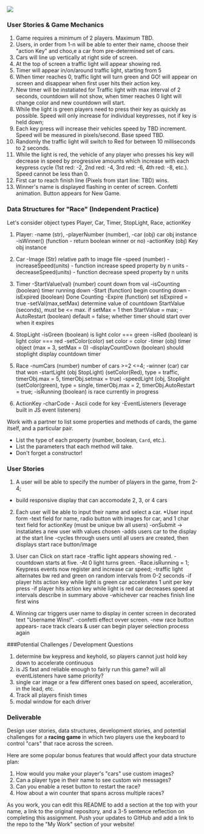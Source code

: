 <!--
Creator: <Name>
Location: SF
-->

![](https://ga-dash.s3.amazonaws.com/production/assets/logo-9f88ae6c9c3871690e33280fcf557f33.png)

### User Stories & Game Mechanics
1. Game requires a minimum of 2 players. Maximum TBD.
2. Users, in order from 1-n will be able to enter their name, choose their "action Key" and choo,e a car from pre-determined set of cars.
2. Cars will line up vertically at right side of screen.
3. At the top of screen a traffic light will appear showing red.
4. Timer will appear in/on/around traffic light, starting from 5
4. When timer reaches 0, traffic light will turn green and GO! will appear on screen and disappear when first user hits their action key.
5. New timer will be instatiated for Traffic light with max interval of 2 seconds, countdown will not show, when timer reaches 0 light will change color and new countdown will start. 
6. While the light is green players need to press their key as quickly as possible. Speed will only increase for individual keypresses, not if key is held down;
7. Each key press will increase their vehicles speed by TBD increment. Speed will be measured in pixels/second. Base speed
  TBD. 
8. Randomly the traffic light will switch to Red for between 10 milliseconds to 2 seconds.
9. While the light is red, the vehicle of any player who presses his key will decrease in speed by progressive amounts which
  increase with each keypress cycle (1st red: -2, 2nd red: -4, 3rd red: -6, 4th red: -8, etc.). Speed cannot be less than 0.
10. First car to reach finish line (Pixels from start line: TBD) wins.
11. Winner's name is displayed flashing in center of screen. Confetti animation. Button appears for New Game.

### Data Structures for "Race" (Independent Practice)
Let's consider object types Player, Car, Timer, StopLight, Race, actionKey
1. Player:
-name (str),
-playerNumber (number),
-car (obj) car obj instance
-isWinner() (function - return boolean winner or no)
-actionKey (obj) Key obj instance

2. Car
-Image (Str) relative path to image file
-speed (number) 
-increaseSpeed(units) - function increase speed property by n units
-decreaseSpeed(units) - function decrease speed property by n units

3. Timer
-StartValue(val) (number) count down from val
-isCounting (boolean) timer running down
-Start (function) begin counting down
-isExpired (boolean) Done Counting
-Expire (function) set isExpired = true
-setVal(max,setMax) determine value of countdown StartValue (seconds), must be <= max. if setMax = 1 then StartValue = max;
-AutoRestart (boolean) default = false; whether timer should start over when it expires

4. StopLight
-isGreen (boolean) is light color === green
-isRed (boolean) is light color === red
-setColor(color) set color = color
-timer (obj) timer object (max = 3, setMax = 0)
-displayCountDown (boolean) should stoplight display countdown timer

5. Race
-numCars (number) number of cars >=2 <=4;
-winner (car) car that won
-startLight (obj StopLight) (setColor(Red), type = traffic, timerObj.max = 5, timerObj.setmax = true)
-speedLight (obj, Stoplight (setColor(green), type = single, timerObj.max = 2, timerObj.AutoRestart = true;
-isRunning (boolean) is race currently in progress

6. ActionKey
-charCode - Ascii code for key
-EventListeners (leverage built in JS event listeners)

Work with a partner to list some properties and methods of cards, the game itself, and a particular pair.

* List the type of each property (number, boolean, `Card`, etc.).
* List the parameters that each method will take.
* Don't forget a constructor!

### User Stories

1. A user will be able to specify the number of players in the game, from 2-4;
  * build responsive display that can accomodate 2, 3, or 4 cars
  
2. Each user will be able to input their name and select a car.
  *User input form
  -text field for name, radio button with images for car, and 1 char text field for actionKey (must be unique bw all users)
  -onSubmit -> instatiates a new user with values chosen
  -adds users car to the display at the start line
  -cycles through users until all users are created, then displays start race button/image
  
3. User can Click on start race
  -traffic light appears showing red. 
   -countdown starts at five. 
   -At 0 light turns green. 
   -Race.isRunning = 1; Keypress events now register and increase car speed;
   -traffic light alternates bw red and green on random intervals from 0-2 seconds
   -if player hits action key while light is green car accelerates 1 unit per key press
   -if player hits action key while light is red car decreases speed at intervals describe in summary above
   -whichever car reaches finish line first wins

4. Winning car triggers user name to display in center screen in decorated text "Username Wins!". 
  -confetti effect ovver screen.
  -new race button appears- race track clears & user can begin player selection process again

###Potential Challenges / Development Questions

1. determine bw keypress and keyhold, so players cannot just hold key down to accelerate continuous
2. is JS fast and reliable enough to fairly run this game? will all eventListeners have same priority?
3. single car image or a few different ones based on speed, acceleration, in the lead, etc.
4. Track all players finish times
5. modal window for each driver

### Deliverable

Design user stories, data structures, development stories, and potential challenges for a **racing game** in which two players use the keyboard to control "cars" that race across the screen.

Here are some popular bonus features that would affect your data structure plan:

1. How would you make your player's "cars" use custom images?
2. Can a player type in their name to see custom win messages?
3. Can you enable a reset button to restart the race?
4. How about a win counter that spans across multiple races?

As you work, you can edit this README to add a section at the top with your name, a link to the original repository, and a 3-5 sentence reflection on completing this assignment. Push your updates to GitHub and add a link to the repo to the "My Work" section of your website!

